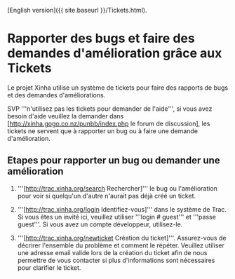 [English version]({{ site.baseurl }}/Tickets.html).

# Rapporter des bugs et faire des demandes d'amélioration grâce aux Tickets

Le projet Xinha utilise un système de tickets pour faire des rapports de bugs et des demandes d'améliorations.

SVP '''n'utilisez pas les tickets pour demander de l'aide''', si vous avez besoin d'aide veuillez la demander dans [http://xinha.gogo.co.nz/punbb/index.php le forum de discussion], les tickets ne servent que à rapporter un bug ou à faire une demande d'amélioration.

## Etapes pour rapporter un bug ou demander une amélioration

1. '''[http://trac.xinha.org/search Rechercher]''' le bug ou l'amélioration pour voir si quelqu'un d'autre n'aurait pas déjà créé un ticket.

2. '''[http://trac.xinha.org/login Identifiez-vous]''' dans le système de Trac. Si vous êtes un invité ici, veuillez utiliser '''login # guest''' et '''passe guest'''. Si vous avez un compte développeur, utilisez-le.

3. '''[http://trac.xinha.org/newticket Création du ticket]'''. Assurez-vous de décrirer l'ensemble du problème et comment le répéter. Veuillez utiliser une adresse email valide lors de la création du ticket afin de nous permettre de vous contacter si plus d'informations sont nécessaires pour clarifier le ticket.
